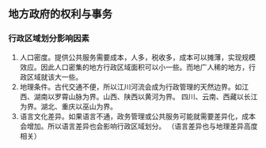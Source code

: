 ## 地方政府的权利与事务
### 行政区域划分影响因素
1. 人口密度。提供公共服务需要成本，人多，税收多，成本可以摊薄，实现规模效应。因此人口密集的地方行政区域面积可以小一些。而地广人稀的地方，行政区域就该大一些。
2. 地理条件。古代交通不便，所以江川河流会成为行政管理的天然边界。如江西、湖南以罗霄山脉为界。山西、陕西以黄河为界。
四川、云南、西藏以长江为界。湖北、重庆以巫山为界。
3. 语言文化差异。如果语言不通，政务管理或公共服务可能就需要差异化，成本会增加。所以语言差异也会影响行政区域划分。
（语言差异也与地理差异高度相关）
